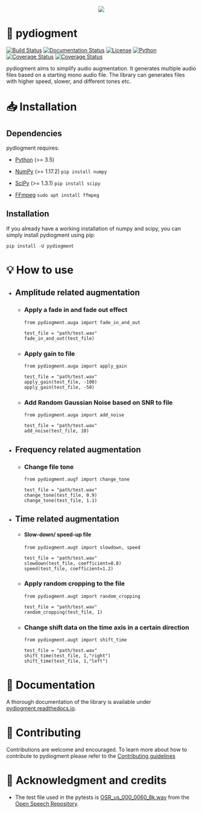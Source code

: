 <p align="center">
<img src="https://github.com/SuperKogito/pydiogment/blob/master/docs/icon.png?raw=true">
</p>

:bell:	pydiogment
==========

[![Build Status](https://travis-ci.org/SuperKogito/pydiogment.svg?branch=master)](https://travis-ci.org/SuperKogito/pydiogment) [![Documentation Status](https://readthedocs.org/projects/pydiogment/badge/?version=latest)](https://pydiogment.readthedocs.io/en/latest/?badge=latest) [![License](https://img.shields.io/badge/license-BSD%203--Clause%20License%20(Revised)%20-blue)](https://github.com/SuperKogito/pydiogment/blob/master/LICENSE) [![Python](https://img.shields.io/badge/python-3.5%20%7C%203.6%20%7C%203.7-blue)](https://www.python.org/doc/versions/) [![Coverage Status](https://codecov.io/gh/SuperKogito/pydiogment/graph/badge.svg)](https://codecov.io/gh/SuperKogito/pydiogment) [![Coverage Status](https://coveralls.io/repos/github/SuperKogito/pydiogment/badge.svg?branch=master)](https://coveralls.io/github/SuperKogito/pydiogment?branch=master)

pydiogment aims to simplify audio augmentation. It generates multiple audio files based on a starting mono audio file. The library can generates files with higher speed, slower, and different tones etc.

:inbox_tray: Installation
============

Dependencies
------------

pydiogment requires:

-	[Python](https://www.python.org/download/releases/3.0/) (>= 3.5)  
-	[NumPy](https://numpy.org/) (>= 1.17.2)
  `pip install numpy`

-	[SciPy](https://www.scipy.org/)  (>= 1.3.1)
  `pip install scipy`


- [FFmpeg](https://www.ffmpeg.org/)
  `sudo apt install ffmpeg`



Installation
-------------

If you already have a working installation of numpy and scipy, you can simply install pydiogment using pip:

```
pip install -U pydiogment
```

:bulb:  How to use
==========

- ## Amplitude related augmentation
  - ### Apply a fade in and fade out effect
    ```python3
    from pydiogment.auga import fade_in_and_out

    test_file = "path/test.wav"
    fade_in_and_out(test_file)
    ```

  - ### Apply gain to file
    ```python3
    from pydiogment.auga import apply_gain

    test_file = "path/test.wav"
    apply_gain(test_file, -100)
    apply_gain(test_file, -50)
    ```

  - ### Add Random Gaussian Noise based on SNR to file
    ```python3
    from pydiogment.auga import add_noise

    test_file = "path/test.wav"
    add_noise(test_file, 10)
    ```


- ## Frequency related augmentation
  - ### Change file tone
    ```python3
    from pydiogment.augf import change_tone

    test_file = "path/test.wav"
    change_tone(test_file, 0.9)
    change_tone(test_file, 1.1)
    ```

- ## Time related augmentation    
  - #### Slow-down/ speed-up file
    ```python3
    from pydiogment.augt import slowdown, speed

    test_file = "path/test.wav"
    slowdown(test_file, coefficient=0.8)
    speed(test_file, coefficient=1.2)
    ```

  - ### Apply random cropping to the file
    ```python3
    from pydiogment.augt import random_cropping

    test_file = "path/test.wav"
    random_cropping(test_file, 1)
    ```

  - ### Change shift data on the time axis in a certain direction
    ```python3
    from pydiogment.augt import shift_time

    test_file = "path/test.wav"
    shift_time(test_file, 1,"right")
    shift_time(test_file, 1,"left")
    ```

:bookmark_tabs:  Documentation  
==============
A thorough documentation of the library is available under [pydiogment.readthedocs.io](https://pydiogment.readthedocs.io/en/latest/index.html).

:construction_worker:	 Contributing        
============

Contributions are welcome and encouraged. To learn more about how to contribute to pydiogment please refer to the [Contributing guidelines](https://github.com/SuperKogito/pydiogment/blob/master/CONTRIBUTING.md)

:tada:	Acknowledgment and credits     
============================
- The test file used in the pytests is [OSR_us_000_0060_8k.wav](https://www.voiptroubleshooter.com/open_speech/american/OSR_us_000_0060_8k.wav) from the [Open Speech Repository](https://www.voiptroubleshooter.com/open_speech/american.html).
